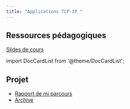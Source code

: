 ```yaml
---
title: "Applications TCP-IP "
---
```


## Ressources pédagogiques

[Slides de
cours](https://moodle.bordeaux-inp.fr/pluginfile.php/165937/mod_resource/content/1/Cours%20RE218%202020_2021.pdf)

import DocCardList from '@theme/DocCardList';

<DocCardList />

## Projet

+ [Rapport de mi parcours](./img/RESRapportIntermediaire.pdf)
+ [Archive](./img/projetReseau.zip)